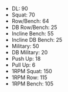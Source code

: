 * DL: 90
*  Squat: 70
*  Row/Bench: 64
*  DB Row/Bench: 25
*  Incline Bench: 55
*  Incline DB Bench: 25
*  Military: 50
*  DB Military: 20
*  Push Up: 18
*  Pull Up: 6
*  1RPM Squat: 150
*  1RPM Row: 115
*  1RPM Bench: 105
